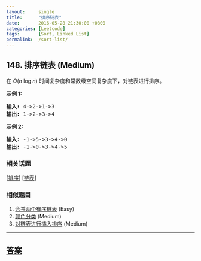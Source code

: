 ```yaml
---
layout:     single
title:      "排序链表"
date:       2016-05-28 21:30:00 +0800
categories: [Leetcode]
tags:       [Sort, Linked List]
permalink:  /sort-list/
---
```


## 148. 排序链表 (Medium)

<p>在&nbsp;<em>O</em>(<em>n</em>&nbsp;log&nbsp;<em>n</em>) 时间复杂度和常数级空间复杂度下，对链表进行排序。</p>

<p><strong>示例 1:</strong></p>

<pre><strong>输入:</strong> 4-&gt;2-&gt;1-&gt;3
<strong>输出:</strong> 1-&gt;2-&gt;3-&gt;4
</pre>

<p><strong>示例 2:</strong></p>

<pre><strong>输入:</strong> -1-&gt;5-&gt;3-&gt;4-&gt;0
<strong>输出:</strong> -1-&gt;0-&gt;3-&gt;4-&gt;5</pre>

### 相关话题
  [[排序](https://github.com/openset/leetcode/tree/master/tag/sort/README.md)]
  [[链表](https://github.com/openset/leetcode/tree/master/tag/linked-list/README.md)]

### 相似题目
  1. [合并两个有序链表](/merge-two-sorted-lists) (Easy)
  1. [颜色分类](/sort-colors) (Medium)
  1. [对链表进行插入排序](/insertion-sort-list) (Medium)

---

## [答案](https://github.com/openset/leetcode/tree/master/problems/sort-list)
